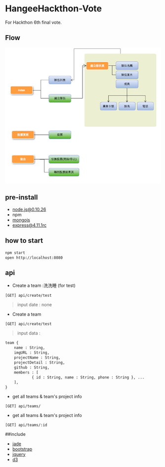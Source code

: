 # HangeeHackthon-Vote

For Hackthon 6th final vote. 

## Flow

![流程圖](flow.png)

## pre-install

 * node.js@0.10.26
 * npm
 * [mongojs](https://github.com/mafintosh/mongojs)
 * [express@4.11.1rc](http://github.com/strongloop/express/)

## how to start

```
npm start
open http://localhost:8080
```

## api



* Create a team :洗洗睡 (for test)
```
[GET] api/create/test
```
>input date : none



* Create a team
```
[GET] api/create/test
```
>input data :
```
team {
	name : String,
	imgURL : String,
	projectName : String,
	projectDetail : String,
	github : String,
	members : [
			{ id : String, name : String, phone : String }, ...	
	],
}
```



* get all teams & team's project info
```
[GET] api/teams/
```



* get all teams & team's project info
```
[GET] api/teams/:id
```





##include

 * [jade](http://jade-lang.com/)
 * [bootstrap](http://getbootstrap.com/)
 * [jquery](http://jquery.com/)
 * [d3](https://github.com/mbostock/d3)
